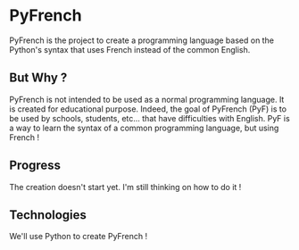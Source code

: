 # PyFrench

PyFrench is the project to create a programming language based on the Python's syntax that uses French instead of the common English. 

## But Why ?

PyFrench is not intended to be used as a normal programming language. It is created for educational purpose. Indeed, the goal of PyFrench (PyF) is to be used by schools, students, etc... that have difficulties with English. PyF is a way to learn the syntax of a common programming language, but using French !

## Progress

The creation doesn't start yet. I'm still thinking on how to do it !

## Technologies

We'll use Python to create PyFrench !
